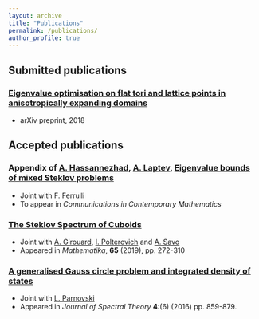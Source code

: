 ```yaml
---
layout: archive
title: "Publications"
permalink: /publications/
author_profile: true
---
```


## Submitted publications

###  [Eigenvalue optimisation on flat tori and lattice points in anisotropically expanding domains](https://arxiv.org/abs/1809.01469)
* arXiv preprint, 2018

## Accepted publications

### Appendix of [A. Hassannezhad](https://asmahassannezhad.wordpress.com/), [A. Laptev](http://wwwf.imperial.ac.uk/~alaptev/), [Eigenvalue bounds of mixed Steklov problems](https://arxiv.org/abs/1712.00753)
* Joint with F. Ferrulli
* To appear in *Communications in Contemporary Mathematics*

### [The Steklov Spectrum of Cuboids](https://arxiv.org/abs/1711.03075)
* Joint with [A. Girouard](https://archimede.mat.ulaval.ca/agirouard/), [I. Polterovich](https://dms.umontreal.ca/~iossif/) and [A. Savo](http://www.dmmm.uniroma1.it/~alessandro.savo/)
* Appeared in *Mathematika*, **65** (2019), pp. 272-310

### [A generalised Gauss circle problem and integrated density of states](https://arxiv.org/abs/1506.07115)
* Joint with [L. Parnovski](http://www.homepages.ucl.ac.uk/~ucahlep/)
* Appeared in *Journal of Spectral Theory* **4**:(6) (2016) pp. 859-879.
